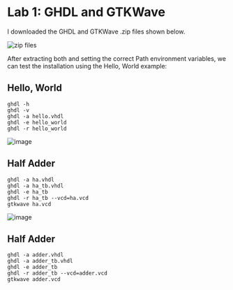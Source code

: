 # Lab 1: GHDL and GTKWave

I downloaded the GHDL and GTKWave .zip files shown below.

![zip files](https://user-images.githubusercontent.com/94701716/226140849-16927b29-d542-49fb-9fb6-91a39d257f4c.png)

After extracting both and setting the correct Path environment variables, we can test the installation using the Hello, World example:

## Hello, World
```
ghdl -h
ghdl -v
ghdl -a hello.vhdl
ghdl -e hello_world
ghdl -r hello_world
```

<!-- ![image](https://user-images.githubusercontent.com/94701716/226142468-e88fbcc4-070d-4367-92e7-46ef358b476e.png)
![image](https://user-images.githubusercontent.com/94701716/226142494-379a887a-14c3-488c-9bf7-06843fa2ad4f.png)
![image](https://user-images.githubusercontent.com/94701716/226142525-b5874d55-2e6d-437d-b7d7-6942c2c90b10.png)
![image](https://user-images.githubusercontent.com/94701716/226142573-899b6626-155a-4e8d-9e0b-be7d313fb106.png)

![image](https://user-images.githubusercontent.com/94701716/226142582-dcc2e93c-ae69-419c-8e50-eb66753bc80b.png) -->
![image](https://user-images.githubusercontent.com/94701716/226142613-aae8290e-29bc-4241-aa8f-b51a70cbf501.png)

## Half Adder
```
ghdl -a ha.vhdl
ghdl -a ha_tb.vhdl
ghdl -e ha_tb
ghdl -r ha_tb --vcd=ha.vcd
gtkwave ha.vcd
```
![image](https://user-images.githubusercontent.com/94701716/226143183-3883db2f-ca79-4191-a38c-ddf860c413a8.png)

## Half Adder
```
ghdl -a adder.vhdl
ghdl -a adder_tb.vhdl
ghdl -e adder_tb
ghdl -r adder_tb --vcd=adder.vcd
gtkwave adder.vcd
```
